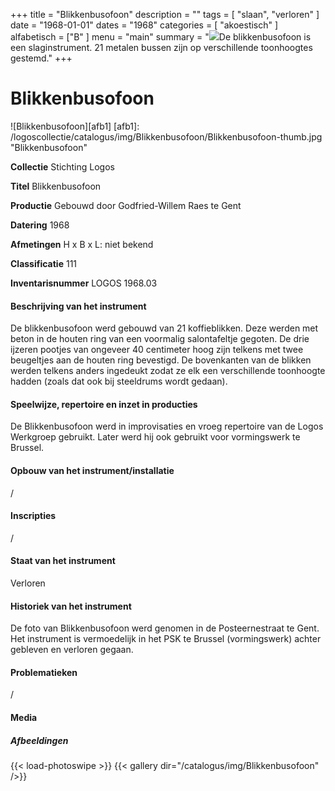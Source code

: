 +++
title = "Blikkenbusofoon"
description = ""
tags = [
    "slaan",
"verloren"
]
date = "1968-01-01"
dates = "1968"
categories = [
    "akoestisch"
]
alfabetisch = ["B"
]
menu = "main"
summary = "<a href='/logoscollectie/catalogus/1968/blikkenbusofoon/'><img src='/logoscollectie/catalogus/img/Blikkenbusofoon/Blikkenbusofoon-thumb.jpg'></a>De blikkenbusofoon is een slaginstrument. 21 metalen bussen zijn op verschillende toonhoogtes gestemd."
+++


# Blikkenbusofoon

![Blikkenbusofoon][afb1]
[afb1]: /logoscollectie/catalogus/img/Blikkenbusofoon/Blikkenbusofoon-thumb.jpg "Blikkenbusofoon"

**Collectie**
Stichting Logos

**Titel**
Blikkenbusofoon

**Productie**
Gebouwd door Godfried-Willem Raes te Gent

**Datering**
1968

**Afmetingen**
H x B x L: niet bekend

**Classificatie**
111

**Inventarisnummer**
LOGOS 1968.03

#### Beschrijving van het instrument
De blikkenbusofoon werd gebouwd van 21 koffieblikken. Deze werden met beton in de houten ring van een voormalig salontafeltje gegoten. De drie ijzeren pootjes van ongeveer 40 centimeter hoog zijn telkens met twee beugeltjes aan de houten ring bevestigd. De bovenkanten van de blikken werden telkens anders ingedeukt zodat ze elk een verschillende toonhoogte hadden (zoals dat ook bij steeldrums wordt gedaan).

#### Speelwijze, repertoire en inzet in producties
De Blikkenbusofoon werd in improvisaties en vroeg repertoire van de Logos Werkgroep gebruikt. Later werd hij ook gebruikt voor vormingswerk te Brussel.

#### Opbouw van het instrument/installatie
/

#### Inscripties
/

#### Staat van het instrument
Verloren

#### Historiek van het instrument
De foto van Blikkenbusofoon werd genomen in de Posteernestraat te Gent. Het instrument is vermoedelijk in het PSK te Brussel (vormingswerk) achter gebleven en verloren gegaan.

#### Problematieken
/

#### Media
##### Afbeeldingen
{{< load-photoswipe >}}
{{< gallery dir="/catalogus/img/Blikkenbusofoon" />}}
